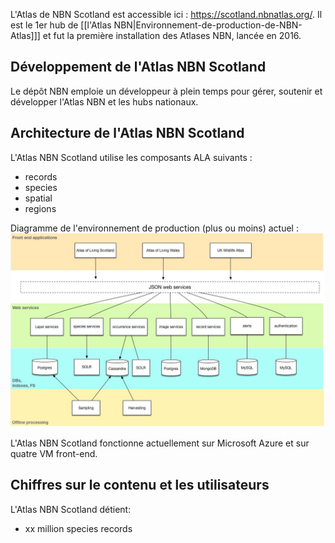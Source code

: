 L'Atlas de NBN Scotland est accessible ici : https://scotland.nbnatlas.org/. Il est le 1er hub de [[l'Atlas NBN|Environnement-de-production-de-NBN-Atlas]]] et fut la première installation des Atlases NBN, lancée en 2016.

## Développement de l'Atlas NBN Scotland 
Le dépôt NBN emploie un développeur à plein temps pour gérer, soutenir et développer l'Atlas NBN et les hubs nationaux.

## Architecture de l'Atlas NBN Scotland 
L'Atlas NBN Scotland utilise les composants ALA suivants :
* records
* species
* spatial
* regions

Diagramme de l'environnement de production (plus ou moins) actuel :
![](https://raw.githubusercontent.com/nbnuk/als-install/master/Arch.jpg)

L'Atlas NBN Scotland fonctionne actuellement sur Microsoft Azure et sur quatre VM front-end.

## Chiffres sur le contenu et les utilisateurs
L'Atlas NBN Scotland détient:
* xx million species records

